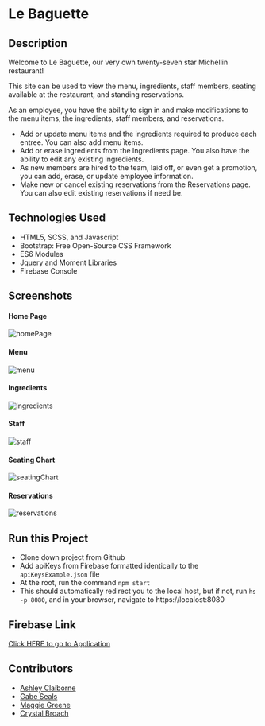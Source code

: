 # Le Baguette 

## Description
Welcome to Le Baguette, our very own twenty-seven star Michellin restaurant!

This site can be used to view the menu, ingredients, staff members, seating available at the restaurant, and standing reservations.

As an employee, you have the ability to sign in and make modifications to the menu items, the ingredients, staff members, and reservations.

* Add or update menu items and the ingredients required to produce each entree. You can also add menu items.
* Add or erase ingredients from the Ingredients page. You also have the ability to edit any existing ingredients.
* As new members are hired to the team, laid off, or even get a promotion, you can add, erase, or update employee information.
* Make new or cancel existing reservations from the Reservations page. You can also edit existing reservations if need be.

## Technologies Used
* HTML5, SCSS, and Javascript
* Bootstrap: Free Open-Source CSS Framework
* ES6 Modules
* Jquery and Moment Libraries
* Firebase Console

## Screenshots
#### Home Page
![homePage](https://raw.githubusercontent.com/nss-evening-cohort-10/nutshell-michelin-restaurant/master/screenshots/homeView.png)
#### Menu
![menu](https://raw.githubusercontent.com/nss-evening-cohort-10/nutshell-michelin-restaurant/master/screenshots/homeView.png)
#### Ingredients
![ingredients](https://raw.githubusercontent.com/nss-evening-cohort-10/nutshell-michelin-restaurant/master/screenshots/inventoryView.png)
#### Staff
![staff](https://raw.githubusercontent.com/nss-evening-cohort-10/nutshell-michelin-restaurant/master/screenshots/staffView.PNG)
#### Seating Chart
![seatingChart](https://raw.githubusercontent.com/nss-evening-cohort-10/nutshell-michelin-restaurant/master/screenshots/seatingChart.png)
#### Reservations
![reservations](https://raw.githubusercontent.com/nss-evening-cohort-10/nutshell-michelin-restaurant/master/screenshots/reservationView.png)

## Run this Project
* Clone down project from Github
* Add apiKeys from Firebase formatted identically to the `apiKeysExample.json` file
* At the root, run the command `npm start`
* This should automatically redirect you to the local host, but if not, run `hs -p 8080`, and in your browser, navigate to https://localost:8080

## Firebase Link

[Click HERE to go to Application](https://le-baguette-af839.web.app/)

## Contributors
* [Ashley Claiborne](https://github.com/aclai4067)
* [Gabe Seals](https://github.com/gseals)
* [Maggie Greene](https://github.com/maggieisgreene)
* [Crystal Broach](https://github.com/broach44)